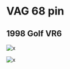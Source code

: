 # VAG 68 pin

## 1998 Golf VR6

![x](OEM-Docs/VAG/1998-golf-vr6-1.png)

![x](OEM-Docs/VAG/1998-golf-vr6-1.png)

